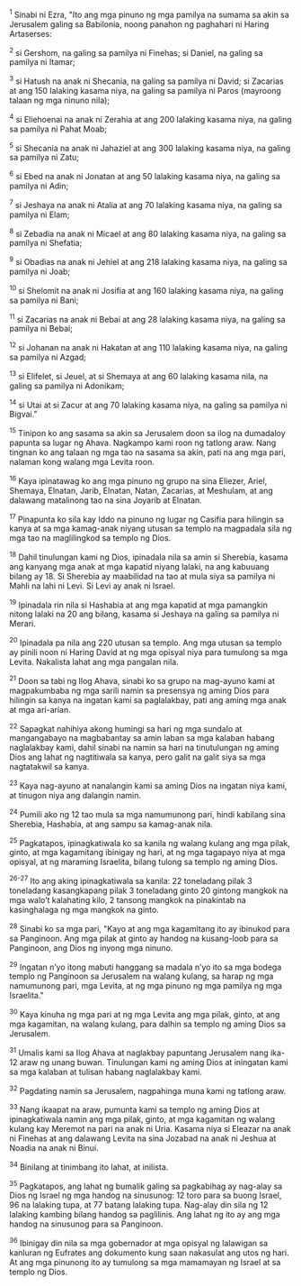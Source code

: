 <sup>1</sup>
Sinabi ni Ezra, "Ito ang mga pinuno ng mga pamilya na sumama sa akin sa Jerusalem galing sa Babilonia, noong panahon ng paghahari ni Haring Artaserses: 

<sup>2</sup>
si Gershom, na galing sa pamilya ni Finehas; si Daniel, na galing sa pamilya ni Itamar; 

<sup>3</sup>
si Hatush na anak ni Shecania, na galing sa pamilya ni David; si Zacarias at ang 150 lalaking kasama niya, na galing sa pamilya ni Paros (mayroong talaan ng mga ninuno nila); 

<sup>4</sup>
si Eliehoenai na anak ni Zerahia at ang 200 lalaking kasama niya, na galing sa pamilya ni Pahat Moab; 

<sup>5</sup>
si Shecania na anak ni Jahaziel at ang 300 lalaking kasama niya, na galing sa pamilya ni Zatu; 

<sup>6</sup>
si Ebed na anak ni Jonatan at ang 50 lalaking kasama niya, na galing sa pamilya ni Adin; 

<sup>7</sup>
si Jeshaya na anak ni Atalia at ang 70 lalaking kasama niya, na galing sa pamilya ni Elam; 

<sup>8</sup>
si Zebadia na anak ni Micael at ang 80 lalaking kasama niya, na galing sa pamilya ni Shefatia; 

<sup>9</sup>
si Obadias na anak ni Jehiel at ang 218 lalaking kasama niya, na galing sa pamilya ni Joab; 

<sup>10</sup>
si Shelomit na anak ni Josifia at ang 160 lalaking kasama niya, na galing sa pamilya ni Bani; 

<sup>11</sup>
si Zacarias na anak ni Bebai at ang 28 lalaking kasama niya, na galing sa pamilya ni Bebai; 

<sup>12</sup>
si Johanan na anak ni Hakatan at ang 110 lalaking kasama niya, na galing sa pamilya ni Azgad; 

<sup>13</sup>
si Elifelet, si Jeuel, at si Shemaya at ang 60 lalaking kasama nila, na galing sa pamilya ni Adonikam; 

<sup>14</sup>
si Utai at si Zacur at ang 70 lalaking kasama niya, na galing sa pamilya ni Bigvai." 

<sup>15</sup>
Tinipon ko ang sasama sa akin sa Jerusalem doon sa ilog na dumadaloy papunta sa lugar ng Ahava. Nagkampo kami roon ng tatlong araw. Nang tingnan ko ang talaan ng mga tao na sasama sa akin, pati na ang mga pari, nalaman kong walang mga Levita roon. 

<sup>16</sup>
Kaya ipinatawag ko ang mga pinuno ng grupo na sina Eliezer, Ariel, Shemaya, Elnatan, Jarib, Elnatan, Natan, Zacarias, at Meshulam, at ang dalawang matalinong tao na sina Joyarib at Elnatan. 

<sup>17</sup>
Pinapunta ko sila kay Iddo na pinuno ng lugar ng Casifia para hilingin sa kanya at sa mga kamag-anak niyang utusan sa templo na magpadala sila ng mga tao na maglilingkod sa templo ng Dios. 

<sup>18</sup>
Dahil tinulungan kami ng Dios, ipinadala nila sa amin si Sherebia, kasama ang kanyang mga anak at mga kapatid niyang lalaki, na ang kabuuang bilang ay 18. Si Sherebia ay maabilidad na tao at mula siya sa pamilya ni Mahli na lahi ni Levi. Si Levi ay anak ni Israel. 

<sup>19</sup>
Ipinadala rin nila si Hashabia at ang mga kapatid at mga pamangkin nitong lalaki na 20 ang bilang, kasama si Jeshaya na galing sa pamilya ni Merari. 

<sup>20</sup>
Ipinadala pa nila ang 220 utusan sa templo. Ang mga utusan sa templo ay pinili noon ni Haring David at ng mga opisyal niya para tumulong sa mga Levita. Nakalista lahat ang mga pangalan nila.

<sup>21</sup>
Doon sa tabi ng Ilog Ahava, sinabi ko sa grupo na mag-ayuno kami at magpakumbaba ng mga sarili namin sa presensya ng aming Dios para hilingin sa kanya na ingatan kami sa paglalakbay, pati ang aming mga anak at mga ari-arian. 

<sup>22</sup>
Sapagkat nahihiya akong humingi sa hari ng mga sundalo at mangangabayo na magbabantay sa amin laban sa mga kalaban habang naglalakbay kami, dahil sinabi na namin sa hari na tinutulungan ng aming Dios ang lahat ng nagtitiwala sa kanya, pero galit na galit siya sa mga nagtatakwil sa kanya. 

<sup>23</sup>
Kaya nag-ayuno at nanalangin kami sa aming Dios na ingatan niya kami, at tinugon niya ang dalangin namin.

<sup>24</sup>
Pumili ako ng 12 tao mula sa mga namumunong pari, hindi kabilang sina Sherebia, Hashabia, at ang sampu sa kamag-anak nila. 

<sup>25</sup>
Pagkatapos, ipinagkatiwala ko sa kanila ng walang kulang ang mga pilak, ginto, at mga kagamitang ibinigay ng hari, at ng mga tagapayo niya at mga opisyal, at ng maraming Israelita, bilang tulong sa templo ng aming Dios.

<sup>26-27</sup>
Ito ang aking ipinagkatiwala sa kanila: 22 toneladang pilak 3 toneladang kasangkapang pilak 3 toneladang ginto 20 gintong mangkok na mga waloʼt kalahating kilo, 2 tansong mangkok na pinakintab na kasinghalaga ng mga mangkok na ginto. 

<sup>28</sup>
Sinabi ko sa mga pari, "Kayo at ang mga kagamitang ito ay ibinukod para sa Panginoon. Ang mga pilak at ginto ay handog na kusang-loob para sa Panginoon, ang Dios ng inyong mga ninuno. 

<sup>29</sup>
Ingatan nʼyo itong mabuti hanggang sa madala nʼyo ito sa mga bodega templo ng Panginoon sa Jerusalem na walang kulang, sa harap ng mga namumunong pari, mga Levita, at ng mga pinuno ng mga pamilya ng mga Israelita." 

<sup>30</sup>
Kaya kinuha ng mga pari at ng mga Levita ang mga pilak, ginto, at ang mga kagamitan, na walang kulang, para dalhin sa templo ng aming Dios sa Jerusalem.

<sup>31</sup>
Umalis kami sa Ilog Ahava at naglakbay papuntang Jerusalem nang ika-12 araw ng unang buwan. Tinulungan kami ng aming Dios at iningatan kami sa mga kalaban at tulisan habang naglalakbay kami. 

<sup>32</sup>
Pagdating namin sa Jerusalem, nagpahinga muna kami ng tatlong araw. 

<sup>33</sup>
Nang ikaapat na araw, pumunta kami sa templo ng aming Dios at ipinagkatiwala namin ang mga pilak, ginto, at mga kagamitan ng walang kulang kay Meremot na pari na anak ni Uria. Kasama niya si Eleazar na anak ni Finehas at ang dalawang Levita na sina Jozabad na anak ni Jeshua at Noadia na anak ni Binui. 

<sup>34</sup>
Binilang at tinimbang ito lahat, at inilista. 

<sup>35</sup>
Pagkatapos, ang lahat ng bumalik galing sa pagkabihag ay nag-alay sa Dios ng Israel ng mga handog na sinusunog: 12 toro para sa buong Israel, 96 na lalaking tupa, at 77 batang lalaking tupa. Nag-alay din sila ng 12 lalaking kambing bilang handog sa paglilinis. Ang lahat ng ito ay ang mga handog na sinusunog para sa Panginoon. 

<sup>36</sup>
Ibinigay din nila sa mga gobernador at mga opisyal ng lalawigan sa kanluran ng Eufrates ang dokumento kung saan nakasulat ang utos ng hari. At ang mga pinunong ito ay tumulong sa mga mamamayan ng Israel at sa templo ng Dios.